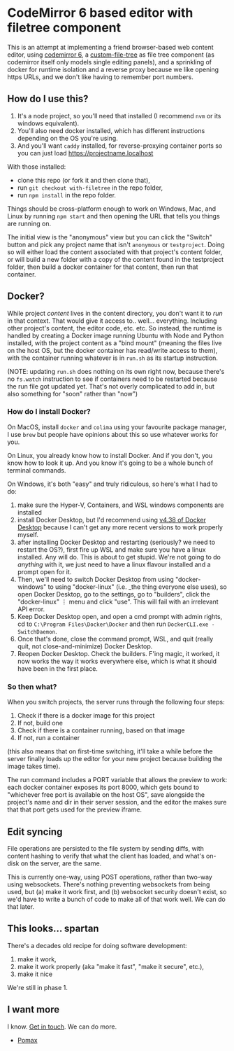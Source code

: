 # CodeMirror 6 based editor with filetree component

This is an attempt at implementing a friend browser-based web content editor, using [codemirror 6](https://codemirror.net), a [custom-file-tree](https://github.com/pomax/custom-file-tree) as file tree component (as codemirror itself only models single editing panels), and a sprinkling of docker for runtime isolation and a reverse proxy because we like opening https URLs, and we don't like having to remember port numbers.

## How do I use this?

1. It's a node project, so you'll need that installed (I recommend `nvm` or its windows equivalent).
1. You'll also need docker installed, which has different instructions depending on the OS you're using.
1. And you'll want `caddy` installed, for reverse-proxying container ports so you can just load https://projectname.localhost

With those installed:

- clone this repo (or fork it and then clone that),
- run `git checkout with-filetree` in the repo folder,
- run `npm install` in the repo folder.

Things should be cross-platform enough to work on Windows, Mac, and Linux by running `npm start` and then opening the URL that tells you things are running on.

The initial view is the "anonymous" view but you can click the "Switch" button and pick any project name that isn't `anonymous` or `testproject`. Doing so will either load the content associated with that project's content folder, or will build a new folder with a copy of the content found in the testproject folder, then build a docker container for that content, then run that container.

## Docker?

While project _content_ lives in the content directory, you don't want it to _run_ in that context. That would give it access to.. well... everything. Including other project's content, the editor code, etc. etc. So instead, the runtime is handled by creating a Docker image running Ubuntu with Node and Python installed, with the project content as a "bind mount" (meaning the files live on the host OS, but the docker container has read/write access to them), with the container running whatever is in `run.sh` as its startup instruction.

(NOTE: updating `run.sh` does nothing on its own right now, because there's no `fs.watch` instruction to see if containers need to be restarted because the run file got updated yet. That's not overly complicated to add in, but also something for "soon" rather than "now")

### How do I install Docker?

On MacOS, install `docker` and `colima` using your favourite package manager, I use `brew` but people have opinions about this so use whatever works for you.

On Linux, you already know how to install Docker. And if you don't, you know how to look it up. And you know it's going to be a whole bunch of terminal commands.

On Windows, it's both "easy" and truly ridiculous, so here's what I had to do:

1. make sure the Hyper-V, Containers, and WSL windows components are installed
1. install Docker Desktop, but I'd recommend using [v4.38 of Docker Desktop](https://docs.docker.com/desktop/release-notes/#4380) because I can't get any more recent versions to work properly myself.
1. after installing Docker Desktop and restarting (seriously? we need to restart the OS?), first fire up WSL and make sure you have a linux installed. Any will do. This is about to get stupid. We're not going to do _anything_ with it, we just need to have a linux flavour installed and a prompt open for it.
1. Then, we'll need to switch Docker Desktop from using "docker-windows" to using "docker-linux" (i.e. _the thing everyone else uses), so open Docker Desktop, go to the settings, go to "builders", click the "docker-linux" ⋮ menu and click "use". This will fail with an irrelevant API error.
1. Keep Docker Desktop open, and open a cmd prompt with admin rights, cd to `C:\Program Files\Docker\Docker` and then run `DockerCLI.exe -SwitchDaemon`.
1. Once that's done, close the command prompt, WSL, and quit (really quit, not close-and-minimize) Docker Desktop.
1. Reopen Docker Desktop. Check the builders. F'ing magic, it worked, it now works the way it works everywhere else, which is what it should have been in the first place.

### So then what?

When you switch projects, the server runs through the following four steps:

1. Check if there is a docker image for this project
1. If not, build one
1. Check if there is a container running, based on that image
1. If not, run a container

(this also means that on first-time switching, it'll take a while before the server finally loads up the editor for your new project because building the image takes time).

The run command includes a PORT variable that allows the preview to work: each docker container exposes its port 8000, which gets bound to "whichever free port is available on the host OS", save alongside the project's name and dir in their server session, and the editor the makes sure that that port gets used for the preview iframe.

## Edit syncing

File operations are persisted to the file system by sending diffs, with content hashing to verify that what the client has loaded, and what's on-disk on the server, are the same.

This is currently one-way, using POST operations, rather than two-way using websockets. There's nothing preventing websockets from being used, but (a) make it work first, and (b) websocket security doesn't exist, so we'd have to write a bunch of code to make all of that work well. We can do that later.

## This looks... spartan

There's a decades old recipe for doing software development:

1. make it work,
2. make it work properly (aka "make it fast", "make it secure", etc.),
3. make it nice

We're still in phase 1.

## I want more

I know. [Get in touch](https://github.com/Pomax/browser-editor-tests/issues). We can do more.

- [Pomax](https://mastodon.social/deck/@TheRealPomax)
